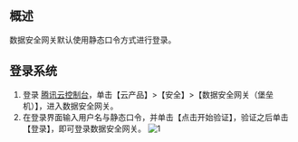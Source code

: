 ## 概述
数据安全网关默认使用静态口令方式进行登录。


## 登录系统
1. 登录 [腾讯云控制台](https://console.cloud.tencent.com/)，单击【云产品】>【安全】>【数据安全网关（堡垒机）】，进入数据安全网关。
2. 在登录界面输入用户名与静态口令，并单击【点击开始验证】，验证之后单击【登录】，即可登录数据安全网关。
![1](https://main.qcloudimg.com/raw/53bcfdcc3a6172b25775cb654422d928.png)
